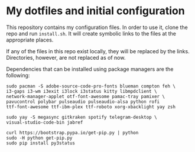 # My dotfiles and initial configuration

This repository contains my configuration files. In order to use it, clone the repo and run `install.sh`. It will create symbolic links to the files at the appropriate places.

If any of the files in this repo exist locally, they will be replaced by the links. Directories, however, are not replaced as of now.

Dependencies that can be installed using package managers are the following:

    sudo pacman -S adobe-source-code-pro-fonts blueman compton feh \
    i3-gaps i3-wm i3exit i3lock i3status kitty libmpdclient \
    network-manager-applet otf-font-awesome pamac-tray pamixer \
    pavucontrol polybar pulseaudio pulseaudio-alsa python rofi
    ttf-font-awesome ttf-ibm-plex ttf-roboto xorg-xbacklight yay zsh
    
    sudo yay -S megasync gitkraken spotify telegram-desktop \
    visual-studio-code-bin jabref

    curl https://bootstrap.pypa.io/get-pip.py | python
    sudo -H python get-pip.py
    sudo pip install py3status